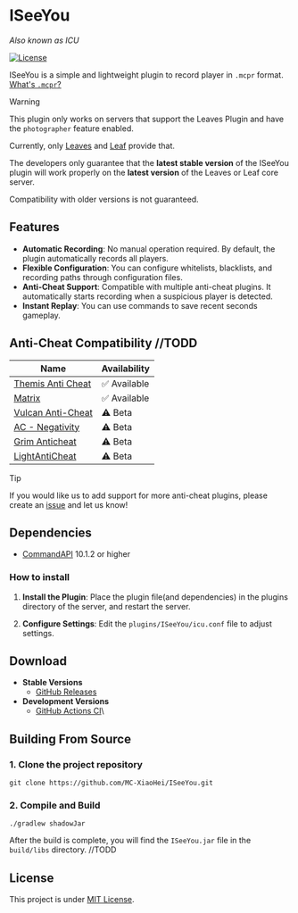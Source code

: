# ISeeYou

_Also known as ICU_

[![License](https://img.shields.io/github/license/MC-XiaoHei/ISeeYou)](LICENSE)

ISeeYou is a simple and lightweight plugin to record player in `.mcpr` format. [What's `.mcpr`?](https://github.com/ReplayMod/ReplayMod)

> [!WARNING]
> This plugin only works on servers that support the Leaves Plugin and have the `photographer` feature enabled.
> 
> Currently, only [Leaves](https://github.com/LeavesMC/Leaves) and [Leaf](https://github.com/Winds-Studio/Leaf) provide that.
>
> The developers only guarantee that the **latest stable version** of the ISeeYou plugin will work properly on the **latest version** of the Leaves or Leaf core server.
> 
> Compatibility with older versions is not guaranteed.


## Features

- **Automatic Recording**: No manual operation required. By default, the plugin automatically records all players.
- **Flexible Configuration**: You can configure whitelists, blacklists, and recording paths through configuration files.
- **Anti-Cheat Support**: Compatible with multiple anti-cheat plugins. It automatically starts recording when a
  suspicious player is detected.
- **Instant Replay**: You can use commands to save recent seconds gameplay.

## Anti-Cheat Compatibility //TODD

| Name                                                                                                                                          | Availability |
|-----------------------------------------------------------------------------------------------------------------------------------------------|--------------|
| [Themis Anti Cheat](https://www.spigotmc.org/resources/themis-anti-cheat-1-17-1-20-bedrock-support-paper-compatibility-free-optimized.90766/) | ✅ Available  |
| [Matrix](https://matrix.rip/)                                                                                                                 | ✅ Available  |
| [Vulcan Anti-Cheat](https://www.spigotmc.org/resources/vulcan-anti-cheat-advanced-cheat-detection-1-7-1-20-4.83626/)                          | ⚠️ Beta      |
| [AC - Negativity](https://www.spigotmc.org/resources/ac-negativity-spigot-1-8-1-20-bungeecord-velocity.48399/)                                | ⚠️ Beta      |
| [Grim Anticheat](https://www.spigotmc.org/resources/grim-anticheat.99923/)                                                                    | ⚠️ Beta      |
| [LightAntiCheat](https://github.com/tiredvekster/LightAntiCheat)                                                                              | ⚠️ Beta      |

> [!TIP]
> If you would like us to add support for more anti-cheat plugins, please create
> an [issue](https://github.com/MC-XiaoHei/ISeeYou/issues) and let us know!

## Dependencies

* [CommandAPI](https://docs.commandapi.dev/) 10.1.2 or higher

### How to install

1. **Install the Plugin**: Place the plugin file(and dependencies) in the plugins directory of the server, and restart the server.

2. **Configure Settings**: Edit the `plugins/ISeeYou/icu.conf` file to adjust settings.

## Download

- **Stable Versions**
    - [GitHub Releases](https://github.com/MC-XiaoHei/ISeeYou/releases)
- **Development Versions**
    - [GitHub Actions CI](https://github.com/MC-XiaoHei/ISeeYou/actions/workflows/dev-build.yml?query=is%3Asuccess)\

## Building From Source

### 1. Clone the project repository

```shell
git clone https://github.com/MC-XiaoHei/ISeeYou.git
```

### 2. Compile and Build

```shell
./gradlew shadowJar
```

After the build is complete, you will find the `ISeeYou.jar` file in the `build/libs` directory. //TODD

## License

This project is under [MIT License](LICENSE).